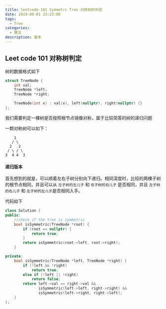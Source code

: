 ```yaml
---
title: leetcode-101 Symmetrc Tree 对称树的判定
date: 2019-09-01 23:23:08
tags: 
  - Tree
categories: 
  - 算法
description: 基本
---
```


## Leet code 101 对称树判定

树的数据格式如下

```c++
struct TreeNode {
    int val;
    TreeNode *left;
    TreeNode *right;

    TreeNode(int x) : val(x), left(nullptr), right(nullptr) {}
};
```

我们需要判定一棵树是否按照根节点镜像对称，属于比较简答的树的递归问题

一颗对称树可以如下：

```
    1
   / \
  2   2
 / \ / \
3  4 4  3
```

#### 递归版本

首先想到的就是，可以顺着左右子树分别向下递归。相同深度时，比较的两棵子树的根节点相同，并且可以从 `左子树的左儿子` 和 `右子树的右儿子` 是否相同，并且 `左子树的右儿子` 和 `左子树的左儿子`是否相同入手。

代码如下

```c++
class Solution {
public:
    //check if the tree is symmetric
    bool isSymmetric(TreeNode *root) {
        if (root == nullptr) {
            return true;
        }
        return isSymmetric(root->left, root->right);
    }

private:
    bool isSymmetric(TreeNode *left, TreeNode *right) {
        if (!left && !right)
            return true;
        else if (!left || !right)
            return false;
        return left->val == right->val &&
               isSymmetric(left->left, right->right) &&
               isSymmetric(left->right, right->left);
    }
};
```

